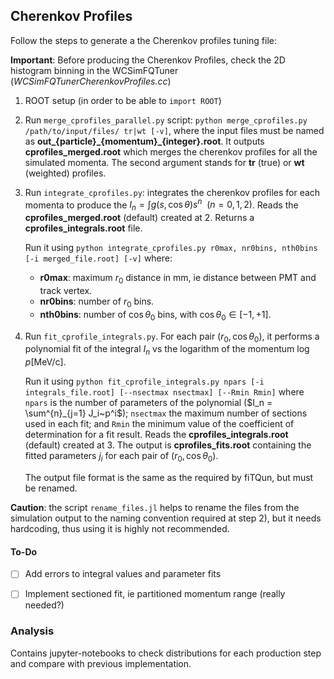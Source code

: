 ## Cherenkov Profiles

Follow the steps to generate a the Cherenkov profiles tuning file:

**Important**: Before producing the Cherenkov Profiles, check the 2D histogram binning in the WCSimFQTuner (_WCSimFQTunerCherenkovProfiles.cc_)

1) ROOT setup (in order to be able to `import ROOT`) 
2) Run `merge_cprofiles_parallel.py` script: `python merge_cprofiles.py /path/to/input/files/ tr|wt [-v]`, where the input files must be named as **out_{particle}\_{momentum}_{integer}.root**. It outputs **cprofiles_merged.root** which merges the cherenkov profiles for all the simulated momenta. The second argument stands for **tr** (true) or **wt** (weighted) profiles.

3) Run `integrate_cprofiles.py`: integrates the cherenkov profiles for each momenta to produce the $I_n = \int g(s, \cos\theta) s^n ~~ (n=0, 1, 2)$. Reads the **cprofiles_merged.root** (default) created at 2. Returns a **cprofiles_integrals.root** file.

    Run it using `python integrate_cprofiles.py r0max, nr0bins, nth0bins [-i merged_file.root] [-v]` where:
    - **r0max**: maximum $r_0$ distance in mm, ie distance between PMT and track vertex.
    - **nr0bins**: number of $r_0$ bins.
    - **nth0bins**: number of $\cos \theta_0$ bins, with $\cos \theta_0 \in [-1, +1]$.

4) Run `fit_cprofile_integrals.py`. For each pair $(r_0, \cos \theta_0)$, it performs a polynomial fit of the integral $I_n$ vs the logarithm of the momentum $\log p[\text{MeV/c}]$.

    Run it using `python fit_cprofile_integrals.py npars [-i integrals_file.root] [--nsectmax nsectmax] [--Rmin Rmin]` where `npars` is the number of parameters of the polynomial ($I_n = \sum^{n}_{j=1} J_i~p^i$); `nsectmax` the maximum number of sections used in each fit; and `Rmin` the minimum value of the coefficient of determination for a fit result. Reads the **cprofiles_integrals.root** (default) created at 3. The output is **cprofiles_fits.root** containing the fitted parameters $j_i$ for each pair of $(r_0, \cos \theta_0)$.

    The output file format is the same as the required by fiTQun, but must be renamed.

**Caution**: the script `rename_files.jl` helps to rename the files from the simulation output to the naming convention required at step 2), but it needs hardcoding, thus using it is highly not recommended.

#### **To-Do**
- [ ] Add errors to integral values and parameter fits
- [ ] Implement sectioned fit, ie partitioned momentum range (really needed?)


### **Analysis**

Contains jupyter-notebooks to check distributions for each production step and compare with previous implementation.